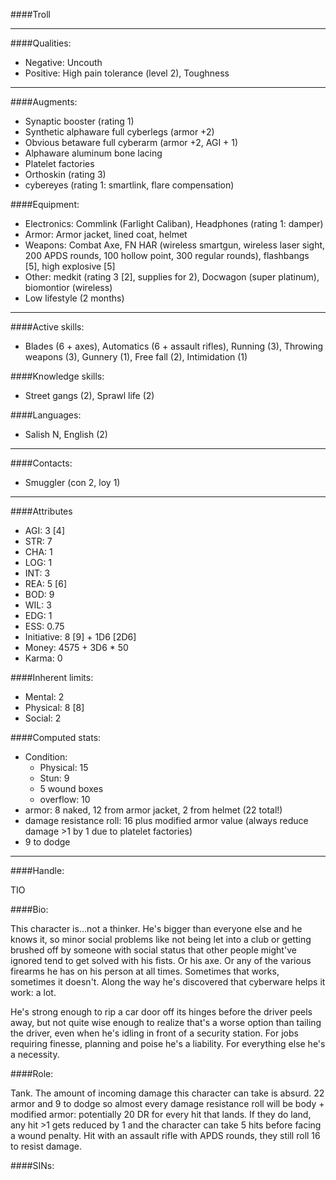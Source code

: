 ####Troll

____
####Qualities:

- Negative: Uncouth
- Positive: High pain tolerance (level 2), Toughness

____
####Augments:

- Synaptic booster (rating 1)
- Synthetic alphaware full cyberlegs (armor +2)
- Obvious betaware full cyberarm (armor +2, AGI + 1)
- Alphaware aluminum bone lacing
- Platelet factories
- Orthoskin (rating 3)
- cybereyes (rating 1: smartlink, flare compensation)

####Equipment:

- Electronics: Commlink (Farlight Caliban), Headphones (rating 1: damper)
- Armor: Armor jacket, lined coat, helmet
- Weapons: Combat Axe, FN HAR (wireless smartgun, wireless laser sight, 200 APDS rounds, 100 hollow point, 300 regular rounds), flashbangs [5], high explosive [5]
- Other: medkit (rating 3 [2], supplies for 2), Docwagon (super platinum), biomontior (wireless)
- Low lifestyle (2 months)

____
####Active skills:

- Blades (6 + axes), Automatics (6 + assault rifles), Running (3), Throwing weapons (3), Gunnery (1), Free fall (2), Intimidation (1)

####Knowledge skills:

- Street gangs (2), Sprawl life (2)

####Languages:

- Salish N, English (2)

____
####Contacts:

- Smuggler (con 2, loy 1)

____
####Attributes

- AGI: 3 [4]
- STR: 7
- CHA: 1
- LOG: 1
- INT: 3
- REA: 5 [6]
- BOD: 9
- WIL: 3
- EDG: 1
- ESS: 0.75
- Initiative: 8 [9] + 1D6 [2D6]
- Money: 4575 + 3D6 * 50
- Karma: 0

####Inherent limits:

- Mental: 2
- Physical: 8 [8]
- Social: 2

####Computed stats:

- Condition:
	- Physical: 15
	- Stun: 9
	- 5 wound boxes
	- overflow: 10
- armor: 8 naked, 12 from armor jacket, 2 from helmet (22 total!)
- damage resistance roll: 16 plus modified armor value (always reduce damage >1 by 1 due to platelet factories)
- 9 to dodge

____
####Handle:

TIO

####Bio:

This character is...not a thinker. He's bigger than everyone else and he knows it, so minor social problems like not being let into a club or getting brushed off by someone with social status that other people might've ignored tend to get solved with his fists. Or his axe. Or any of the various firearms he has on his person at all times. Sometimes that works, sometimes it doesn't. Along the way he's discovered that cyberware helps it work: a lot.

He's strong enough to rip a car door off its hinges before the driver peels away, but not quite wise enough to realize that's a worse option than tailing the driver, even when he's idling in front of a security station. For jobs requiring finesse, planning and poise he's a liability. For everything else he's a necessity.

####Role:

Tank. The amount of incoming damage this character can take is absurd. 22 armor and 9 to dodge so almost every damage resistance roll will be body + modified armor: potentially 20 DR for every hit that lands. If they do land, any hit >1 gets reduced by 1 and the character can take 5 hits before facing a wound penalty. Hit with an assault rifle with APDS rounds, they still roll 16 to resist damage.

####SINs:
